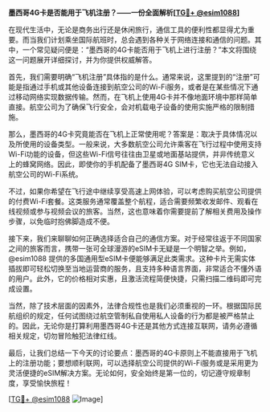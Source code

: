 **墨西哥4G卡是否能用于飞机注册？——一份全面解析[[TG💪+ @esim1088](https://t.me/s/esim1088)]**

在现代生活中，无论是商务出行还是休闲旅行，通信工具的便利性都显得尤为重要。而当我们计划乘坐国际航班时，总会遇到各种关于网络连接和通信的问题。其中，一个常见疑问便是：“墨西哥的4G卡能否用于飞机上进行注册？”本文将围绕这一问题展开详细探讨，并为你提供权威解答。

首先，我们需要明确“飞机注册”具体指的是什么。通常来说，这里提到的“注册”可能是指通过手机或其他设备连接到航空公司的Wi-Fi服务，或者是在某些情况下通过移动网络实现数据传输。然而，在飞机上使用4G卡并不像地面环境中那样简单直接。航空公司为了确保飞行安全，会对机载电子设备的使用实施严格的限制措施。

那么，墨西哥的4G卡究竟能否在飞机上正常使用呢？答案是：取决于具体情况以及所使用的设备类型。一般来说，大多数航空公司允许乘客在飞行过程中使用支持Wi-Fi功能的设备，但这些Wi-Fi信号往往由卫星或地面基站提供，并非传统意义上的蜂窝网络。因此，即使你的手机配备了墨西哥4G SIM卡，它也无法自动接入航空公司的Wi-Fi系统。

不过，如果你希望在飞行途中继续享受高速上网体验，可以考虑购买航空公司提供的付费Wi-Fi套餐。这类服务通常覆盖整个航程，适合需要频繁收发邮件、观看在线视频或参与视频会议的旅客。当然，这也意味着你需要提前了解相关费用及操作步骤，以免临时抱佛脚造成不便。

接下来，我们来聊聊如何正确选择适合自己的通信方案。对于经常往返于不同国家之间的旅客而言，携带一张可全球漫游的eSIM卡无疑是一个明智之举。例如，@esim1088 提供的多国通用型eSIM卡便能够满足此类需求。这种卡片无需实体插拔即可轻松切换至当地运营商的服务，且支持多种语言界面，非常适合不懂外语的用户。此外，它的价格相对实惠，且激活流程简便快捷，只需扫描二维码即可完成设置。

当然，除了技术层面的因素外，法律合规性也是我们必须重视的一环。根据国际民航组织的规定，任何试图绕过航空管制私自使用私人设备的行为都是被严格禁止的。因此，无论你是打算利用墨西哥4G卡还是其他方式连接互联网，请务必遵循相关规定，切勿冒险触犯法律红线。

最后，让我们总结一下今天的讨论要点：墨西哥的4G卡原则上不能直接用于飞机上的注册功能；要想顺利联网，可以选择航空公司提供的Wi-Fi服务或是采用更为灵活便捷的eSIM解决方案。无论如何，安全始终是第一位的，切记遵守规章制度，享受愉快旅程！

[[TG💪+ @esim1088](https://t.me/s/esim1088) ![Image](https://i.postimg.cc/4NQfJmqS/Snipaste-2025-05-13-00-14-12.png)]